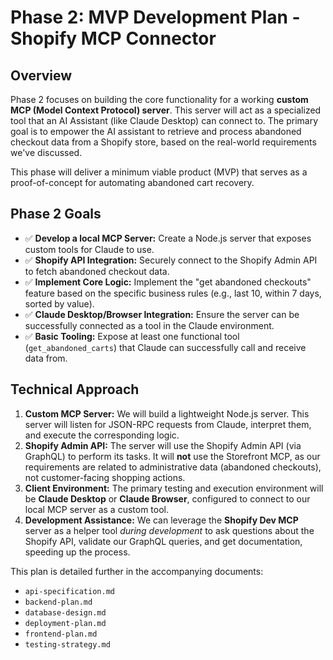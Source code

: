 # Phase 2: MVP Development Plan - Shopify MCP Connector

## Overview

Phase 2 focuses on building the core functionality for a working **custom MCP (Model Context Protocol) server**. This server will act as a specialized tool that an AI Assistant (like Claude Desktop) can connect to. The primary goal is to empower the AI assistant to retrieve and process abandoned checkout data from a Shopify store, based on the real-world requirements we've discussed.

This phase will deliver a minimum viable product (MVP) that serves as a proof-of-concept for automating abandoned cart recovery.

## Phase 2 Goals

-   ✅ **Develop a local MCP Server:** Create a Node.js server that exposes custom tools for Claude to use.
-   ✅ **Shopify API Integration:** Securely connect to the Shopify Admin API to fetch abandoned checkout data.
-   ✅ **Implement Core Logic:** Implement the "get abandoned checkouts" feature based on the specific business rules (e.g., last 10, within 7 days, sorted by value).
-   ✅ **Claude Desktop/Browser Integration:** Ensure the server can be successfully connected as a tool in the Claude environment.
-   ✅ **Basic Tooling:** Expose at least one functional tool (`get_abandoned_carts`) that Claude can successfully call and receive data from.

## Technical Approach

1.  **Custom MCP Server:** We will build a lightweight Node.js server. This server will listen for JSON-RPC requests from Claude, interpret them, and execute the corresponding logic.
2.  **Shopify Admin API:** The server will use the Shopify Admin API (via GraphQL) to perform its tasks. It will **not** use the Storefront MCP, as our requirements are related to administrative data (abandoned checkouts), not customer-facing shopping actions.
3.  **Client Environment:** The primary testing and execution environment will be **Claude Desktop** or **Claude Browser**, configured to connect to our local MCP server as a custom tool.
4.  **Development Assistance:** We can leverage the **Shopify Dev MCP** server as a helper tool *during development* to ask questions about the Shopify API, validate our GraphQL queries, and get documentation, speeding up the process.

This plan is detailed further in the accompanying documents:
-   `api-specification.md`
-   `backend-plan.md`
-   `database-design.md`
-   `deployment-plan.md`
-   `frontend-plan.md`
-   `testing-strategy.md`
